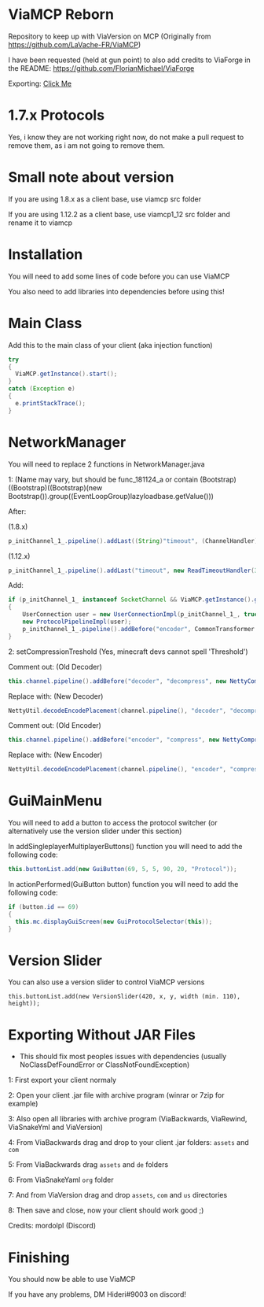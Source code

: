 # ViaMCP Reborn
Repository to keep up with ViaVersion on MCP (Originally from https://github.com/LaVache-FR/ViaMCP)

I have been requested (held at gun point) to also add credits to ViaForge in the README: https://github.com/FlorianMichael/ViaForge

Exporting: [Click Me](https://github.com/Foreheadchann/ViaMCP-Reborn#exporting-without-jar-files)

# 1.7.x Protocols
Yes, i know they are not working right now, do not make a pull request to remove them, as i am not going to remove them.

# Small note about version
If you are using 1.8.x as a client base, use viamcp src folder

If you are using 1.12.2 as a client base, use viamcp1_12 src folder and rename it to viamcp

# Installation
You will need to add some lines of code before you can use ViaMCP

You also need to add libraries into dependencies before using this!

# Main Class
Add this to the main class of your client (aka injection function)

```java
try
{
  ViaMCP.getInstance().start();
}
catch (Exception e)
{
  e.printStackTrace();
}
```

# NetworkManager
You will need to replace 2 functions in NetworkManager.java

1: (Name may vary, but should be func_181124_a or contain (Bootstrap)((Bootstrap)((Bootstrap)(new Bootstrap()).group((EventLoopGroup)lazyloadbase.getValue()))

After:

(1.8.x)

```java
p_initChannel_1_.pipeline().addLast((String)"timeout", (ChannelHandler)(new ReadTimeoutHandler(30))).addLast((String)"splitter", (ChannelHandler)(new MessageDeserializer2())).addLast((String)"decoder", (ChannelHandler)(new MessageDeserializer(EnumPacketDirection.CLIENTBOUND))).addLast((String)"prepender", (ChannelHandler)(new MessageSerializer2())).addLast((String)"encoder", (ChannelHandler)(new MessageSerializer(EnumPacketDirection.SERVERBOUND))).addLast((String)"packet_handler", (ChannelHandler)networkmanager);
```

(1.12.x)

```java
p_initChannel_1_.pipeline().addLast("timeout", new ReadTimeoutHandler(30)).addLast("splitter", new NettyVarint21FrameDecoder()).addLast("decoder", new NettyPacketDecoder(EnumPacketDirection.CLIENTBOUND)).addLast("prepender", new NettyVarint21FrameEncoder()).addLast("encoder", new NettyPacketEncoder(EnumPacketDirection.SERVERBOUND)).addLast("packet_handler", networkmanager);
```

Add: 

```java
if (p_initChannel_1_ instanceof SocketChannel && ViaMCP.getInstance().getVersion() != ViaMCP.PROTOCOL_VERSION)
{
    UserConnection user = new UserConnectionImpl(p_initChannel_1_, true);
    new ProtocolPipelineImpl(user);
    p_initChannel_1_.pipeline().addBefore("encoder", CommonTransformer.HANDLER_ENCODER_NAME, new MCPEncodeHandler(user)).addBefore("decoder", CommonTransformer.HANDLER_DECODER_NAME, new MCPDecodeHandler(user));
}
```

2: setCompressionTreshold (Yes, minecraft devs cannot spell 'Threshold') 

Comment out: (Old Decoder)

```java
this.channel.pipeline().addBefore("decoder", "decompress", new NettyCompressionDecoder(treshold));
```

Replace with: (New Decoder)

```java
NettyUtil.decodeEncodePlacement(channel.pipeline(), "decoder", "decompress", new NettyCompressionDecoder(treshold));
```

Comment out: (Old Encoder)

```java
this.channel.pipeline().addBefore("encoder", "compress", new NettyCompressionEncoder(treshold))
```

Replace with: (New Encoder)

```java
NettyUtil.decodeEncodePlacement(channel.pipeline(), "encoder", "compress", new NettyCompressionEncoder(treshold));
```

# GuiMainMenu
You will need to add a button to access the protocol switcher (or alternatively use the version slider under this section)

In addSingleplayerMultiplayerButtons() function you will need to add the following code:

```java
this.buttonList.add(new GuiButton(69, 5, 5, 90, 20, "Protocol"));
```

In actionPerformed(GuiButton button) function you will need to add the following code:

```java
if (button.id == 69)
{
  this.mc.displayGuiScreen(new GuiProtocolSelector(this));
}
```

# Version Slider
You can also use a version slider to control ViaMCP versions

```
this.buttonList.add(new VersionSlider(420, x, y, width (min. 110), height));
```

# Exporting Without JAR Files

- This should fix most peoples issues with dependencies (usually NoClassDefFoundError or ClassNotFoundException)

1: First export your client normaly

2: Open your client .jar file with archive program (winrar or 7zip for example)

3: Also open all libraries with archive program (ViaBackwards, ViaRewind, ViaSnakeYml and ViaVersion)

4: From ViaBackwards drag and drop to your client .jar folders: ``assets`` and ``com``

5: From ViaBackwards drag ``assets`` and ``de`` folders

6: From ViaSnakeYaml ``org`` folder

7: And from ViaVersion drag and drop ``assets``, ``com`` and ``us`` directories

8: Then save and close, now your client should work good ;)

Credits: mordolpl (Discord)

# Finishing
You should now be able to use ViaMCP

If you have any problems, DM Hideri#9003 on discord!
